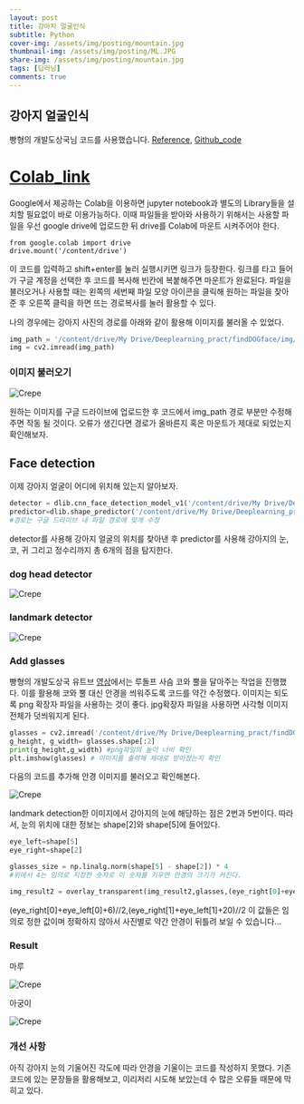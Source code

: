 ```yaml
---
layout: post
title: 강아지 얼굴인식
subtitle: Python
cover-img: /assets/img/posting/mountain.jpg
thumbnail-img: /assets/img/posting/ML.JPG
share-img: /assets/img/posting/mountain.jpg
tags: [딥러닝]
comments: true
---
```


## 강아지 얼굴인식

빵형의 개발도상국님 코드를 사용했습니다. [Reference](https://www.youtube.com/watch?v=yRH5by6IiEE&t=1s), [Github_code](https://github.com/kairess/dog_face_detector)
<br>

# [Colab_link](https://colab.research.google.com/notebooks/intro.ipynb)

Google에서 제공하는 Colab을 이용하면 jupyter notebook과 별도의 Library들을 설치할 필요없이 바로 이용가능하다. 이때 파일들을 받아와 사용하기 위해서는 사용할 파일을 우선 google drive에 업로드한 뒤 drive를 Colab에 마운트 시켜주어야 한다.

```
from google.colab import drive
drive.mount('/content/drive')
```

이 코드를 입력하고 shift+enter를 눌러 실행시키면 링크가 등장한다. 링크를 타고 들어가 구글 계정을 선택한 후 코드를 복사해 빈칸에 복붙해주면 마운트가 완료된다.
파일을 불러오거나 사용할 때는 왼쪽의 세번째 파일 모양 아이콘을 클릭해 원하는 파일을 찾아준 후 오른쪽 클릭을 하면 뜨는 경로복사를 눌러 활용할 수 있다.

나의 경우에는 강아지 사진의 경로를 아래와 같이 활용해 이미지를 불러올 수 있었다.

```python
img_path = '/content/drive/My Drive/Deeplearning_pract/findDOGface/img/31.jpg'
img = cv2.imread(img_path)
```

### 이미지 불러오기

![Crepe](https://imgur.com/uP9WzGi)

원하는 이미지를 구글 드라이브에 업로드한 후 코드에서 img_path 경로 부분만 수정해주면 작동 될 것이다. 오류가 생긴다면 경로가 올바른지 혹은 마운트가 제대로 되었는지 확인해보자.

## Face detection

이제 강아지 얼굴이 어디에 위치해 있는지 알아보자.

```python
detector = dlib.cnn_face_detection_model_v1('/content/drive/My Drive/Deeplearning_pract/findDOGface/dogHeadDetector.dat')
predictor=dlib.shape_predictor('/content/drive/My Drive/Deeplearning_pract/findDOGface/landmarkDetector.dat')
#경로는 구글 드라이브 내 파일 경로에 맞게 수정
```

detector를 사용해 강아지 얼굴의 위치를 찾아낸 후 predictor를 사용해 강아지의 눈,코, 귀 그리고 정수리까지 총 6개의 점을 탐지한다.

### dog head detector

![Crepe](https://imgur.com/ODPJaFI)

### landmark detector

![Crepe](https://imgur.com/z0BnFwd)

### Add glasses

빵형의 개발도상국 유트브 [영상](https://www.youtube.com/watch?v=yRH5by6IiEE&t=1s)에서는 루돌프 사슴 코와 뿔을 달아주는 작업을 진행했다. 이를 활용해 코와 뿔 대신 안경을 씌워주도록 코드를 약간 수정했다. 이미지는 되도록 png 확장자 파일을 사용하는 것이 좋다. jpg확장자 파일을 사용하면 사각형 이미지 전체가 덧씌워지게 된다.

```python
glasses = cv2.imread('/content/drive/My Drive/Deeplearning_pract/findDOGface/img/glasses2.png',  cv2.IMREAD_UNCHANGED)
g_height, g_width= glasses.shape[:2]
print(g_height,g_width) #png파일의 높이 너비 확인
plt.imshow(glasses) # 이미지를 출력해 제대로 받아졌는지 확인
```

다음의 코드를 추가해 안경 이미지를 불러오고 확인해본다.

![Crepe](https://imgur.com/xtQdojz)

landmark detection한 이미지에서 강아지의 눈에 해당하는 점은 2번과 5번이다.
따라서, 눈의 위치에 대한 정보는 shape[2]와 shape[5]에 들어있다.

```python
eye_left=shape[5]
eye_right=shape[2]

glasses_size = np.linalg.norm(shape[5] - shape[2]) * 4
#위에서 4는 임의로 지정한 숫자로 이 숫자를 키우면 안경의 크기가 커진다.

img_result2 = overlay_transparent(img_result2,glasses,(eye_right[0]+eye_left[0]+6)//2,(eye_right[1]+eye_left[1]+20)//2,overlay_size=(int(glasses_size),int(glasses_size)))
```

(eye_right[0]+eye_left[0]+6)//2,(eye_right[1]+eye_left[1]+20)//2
이 값들은 임의로 정한 값이며 정확하지 않아서 사진별로 약간 안경이 뒤틀려 보일 수 있습니다...

### Result

마루

![Crepe](https://imgur.com/EOlD5Y6)

아궁이

![Crepe](https://imgur.com/ljmzskj)

### 개선 사항

아직 강아지 눈의 기울어진 각도에 따라 안경을 기울이는 코드를 작성하지 못했다.
기존 코드에 있는 문장들을 활용해보고, 이리저리 시도해 보았는데 수 많은 오류들 때문에 막히고 있다.

